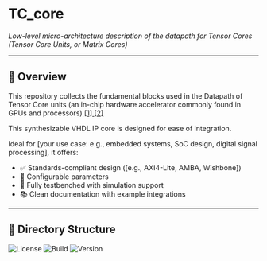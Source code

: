 #  TC_core

*Low-level micro-architecture description of the datapath for Tensor Cores (Tensor Core Units, or Matrix Cores)*

---

## 🧩 Overview

This repository collects the fundamental blocks used in the Datapath of Tensor Core units (an in-chip hardware accelerator commonly found in GPUs and processors) [ [1] ](https://www.computer.org/csdl/proceedings-article/ispass/2019/08695642/19wBevIF5T2) [ [2] ](https://patents.google.com/patent/US10338919B2/en)

This synthesizable VHDL IP core is designed for ease of integration. 

Ideal for [your use case: e.g., embedded systems, SoC design, digital signal processing], it offers:

- ✅ Standards-compliant design ([e.g., AXI4-Lite, AMBA, Wishbone])
- 🔧 Configurable parameters
- 🧪 Fully testbenched with simulation support
- 📚 Clean documentation with example integrations

---

## 📁 Directory Structure


![License](https://img.shields.io/github/license/your-username/your-repo-name)
![Build](https://img.shields.io/github/actions/workflow/status/your-username/your-repo-name/ci.yml)
![Version](https://img.shields.io/github/v/release/your-username/your-repo-name)









